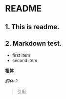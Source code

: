 # README
## 1. This is readme.

## 2. Markdown test.

- first item
- second item

**粗体**

_斜体？_

> 引用